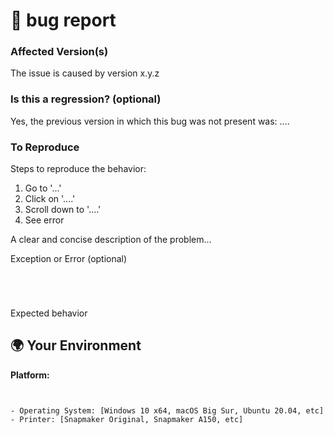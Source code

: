 <!--🔅🔅🔅🔅🔅🔅🔅🔅🔅🔅🔅🔅🔅🔅🔅🔅🔅🔅🔅🔅🔅🔅🔅🔅🔅🔅🔅🔅🔅🔅🔅

Oh hi there! 😄

To expedite issue processing please search open and closed issues before submitting a new one.
Existing issues often contain information about workarounds, resolution, or progress updates.

🔅🔅🔅🔅🔅🔅🔅🔅🔅🔅🔅🔅🔅🔅🔅🔅🔅🔅🔅🔅🔅🔅🔅🔅🔅🔅🔅🔅🔅🔅🔅🔅🔅-->

# 🐞 bug report

### Affected Version(s)
<!-- Can you pin-point one or more ? -->
<!-- ✍️edit: --> The issue is caused by version x.y.z


### Is this a regression? (optional)

<!-- Did this behavior use to work in the previous version? -->
<!-- ✍️--> Yes, the previous version in which this bug was not present was: ....

### To Reproduce
Steps to reproduce the behavior:
1. Go to '...'
2. Click on '....'
3. Scroll down to '....'
4. See error
<!-- ✍️--> A clear and concise description of the problem...

Exception or Error (optional)
<pre><code>
<!-- If the issue is accompanied by an exception or an error, please share it below: -->
<!-- ✍️-->
</code></pre>

Expected behavior
<!-- A clear and concise description of what you expected to happen.-->


## 🌍  Your Environment

**Platform:**
<pre><code>
<!-- ✍️-->
- Operating System: [Windows 10 x64, macOS Big Sur, Ubuntu 20.04, etc]
- Printer: [Snapmaker Original, Snapmaker A150, etc]

</code></pre>

